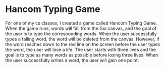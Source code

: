# Hancom Typing Game
For one of my cs classes, I created a game called Hancom Typing Game. When the game runs, words will fall from the Gui canvas, and the goal of the user is to type the corresponding words. When the user successfully types a falling word, the word will be deleted from the canvas. However, if the word reaches down to the red line on the screen before the user types the word, the user will lose a life. The user starts with three lives and the goal is to type as many words as possible before losing three lives. When the user successfully writes a word, the user will gain one point. 
